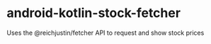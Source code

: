 # android-kotlin-stock-fetcher

Uses the @reichjustin/fetcher API to request and show stock prices

